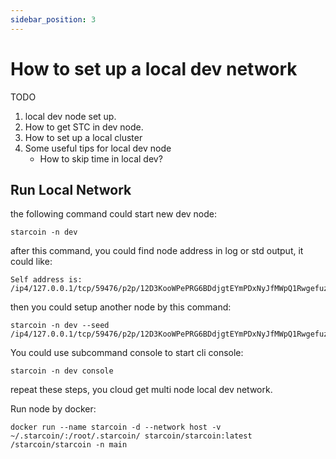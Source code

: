 ```yaml
--- 
sidebar_position: 3
---
```


# How to set up a local dev network

TODO
1. local dev node set up.
2. How to get STC in dev node.
3. How to set up a local cluster
4. Some useful tips for local dev node
    * How to skip time in local dev?



## Run Local Network

the following command could start new dev node:

```shell
starcoin -n dev
```

after this command, you could find node address in log or std output, it could like:

```shell
Self address is: /ip4/127.0.0.1/tcp/59476/p2p/12D3KooWPePRG6BDdjgtEYmPDxNyJfMWpQ1Rwgefuz9eqksLfxJb
```

then you could setup another node by this command:

```shell
starcoin -n dev --seed /ip4/127.0.0.1/tcp/59476/p2p/12D3KooWPePRG6BDdjgtEYmPDxNyJfMWpQ1Rwgefuz9eqksLfxJb

```

You could use subcommand console to start cli console:

```shell
starcoin -n dev console
```

repeat these steps, you cloud get multi node local dev network.


Run node by docker:

```shell
docker run --name starcoin -d --network host -v ~/.starcoin/:/root/.starcoin/ starcoin/starcoin:latest /starcoin/starcoin -n main
``` 
